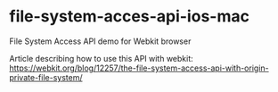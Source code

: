 # file-system-acces-api-ios-mac
File System Access API demo for Webkit browser

Article describing how to use this API with webkit: https://webkit.org/blog/12257/the-file-system-access-api-with-origin-private-file-system/
